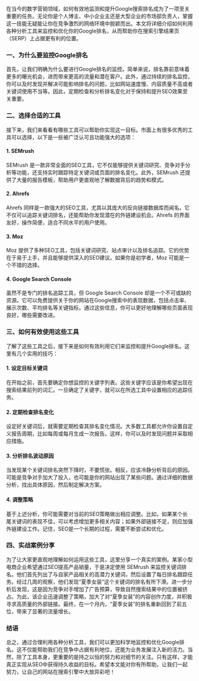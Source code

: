 在当今的数字营销领域，如何有效地监测和提升Google搜索排名成为了一项至关重要的任务。无论你是个人博主、中小企业主还是大型企业的市场部负责人，掌握这一技能无疑能让你在竞争激烈的网络环境中脱颖而出。本文将详细介绍如何利用各种分析工具来监控和优化你的Google排名，从而帮助你在搜索引擎结果页（SERP）上占据更有利的位置。

### 一、为什么要监控Google排名

首先，让我们明确为什么要进行Google排名的监控。简单来说，排名靠前意味着更多的曝光机会，进而带来更高的流量和潜在客户。此外，通过持续的排名监控，你可以及时发现并解决可能影响排名的问题，比如网站速度慢、内容质量不高或者关键词使用不当等。因此，定期检查和分析排名变化对于保持和提升SEO效果至关重要。

### 二、选择合适的工具

接下来，我们来看看有哪些工具可以帮助你实现这一目标。市面上有很多优秀的工具可以选择，以下是一些被广泛认可且功能强大的选项：

#### 1. **SEMrush**
SEMrush 是一款非常全面的SEO工具，它不仅能够提供关键词研究、竞争对手分析等功能，还支持实时跟踪特定关键词或页面的排名变化。此外，SEMrush 还提供了大量的报告模板，帮助用户更直观地了解数据背后的趋势和模式。
   
#### 2. **Ahrefs**
Ahrefs 同样是一款强大的SEO工具，尤其以其庞大的反向链接数据库而闻名。它不仅可以追踪关键词排名，还能帮助你发现潜在的外链建设机会。Ahrefs 的界面友好，操作简便，适合不同水平的用户使用。
   
#### 3. **Moz**
Moz 提供了多种SEO工具，包括关键词研究、站点审计以及排名追踪。它的优势在于易于上手，并且能够提供深入的SEO建议。如果你是初学者，Moz 可能是一个不错的选择。
   
#### 4. **Google Search Console**
虽然不是专门的排名追踪工具，但 Google Search Console 却是一个不可或缺的资源。它可以免费提供关于你的网站在Google搜索中的表现数据，包括点击率、展示次数、平均排名等关键指标。通过这些信息，你可以更好地理解哪些页面表现良好，哪些需要改进。

### 三、如何有效使用这些工具

了解了这些工具之后，接下来是如何有效利用它们来监控和提升Google排名。这里有几个实用的技巧：

#### 1. **设定目标关键词**
在开始之前，首先要确定你想监控的关键字列表。这些关键字应该是你希望出现在搜索结果前列的词汇。一旦确定了关键字，就可以在所选工具中设置相应的追踪任务。

#### 2. **定期检查排名变化**
设定好关键词后，就需要定期检查其排名变化情况。大多数工具都允许你设置自定义报告周期，比如每周或每月生成一次报告。这样，你可以及时发现问题并采取相应措施。

#### 3. **分析排名波动原因**
当发现某个关键词排名突然下降时，不要慌张。相反，应该冷静分析背后的原因。可能是竞争对手加大了投入，也可能是你的网站出现了某些问题。通过详细的数据分析，找出具体原因，然后制定解决方案。

#### 4. **调整策略**
基于上述分析，你可能需要对当前的SEO策略做出相应调整。比如，如果某个长尾关键词的表现不佳，可以考虑增加更多相关内容；如果外部链接不足，则应加强外链建设工作。记住，SEO是一个长期的过程，需要不断尝试和优化。

### 四、实战案例分享

为了让大家更直观地理解如何运用这些工具，这里分享一个真实的案例。某家小型电商企业希望通过SEO提高产品销量，于是决定使用 SEMrush 来监控关键词排名。他们首先列出了与自家产品相关的高潜力关键词，然后设置了每日排名跟踪任务。经过几周的观察，他们发现“夏季女装”这个关键词的排名有所下滑。进一步分析后发现，这是因为竞争对手增加了广告预算，导致自然搜索结果中的位置被挤占。为此，该企业迅速调整了策略，加大了对“夏季女装”的内容创作力度，并积极寻求高质量的外部链接。最终，在一个月内，“夏季女装”的排名重新回到了前五位，带来了显著的流量增长。

### 结语

总之，通过合理利用各种分析工具，我们可以更加科学地监控和优化Google排名。这不仅能帮助我们在竞争中占据有利地位，还能为业务发展注入新的活力。当然，除了工具本身，更重要的是持之以恒的努力和对细节的关注。只有这样，才能真正实现从SEO中获得持久收益的目标。希望本文能对你有所帮助，让我们一起努力，让自己的网站在搜索引擎中大放异彩吧！